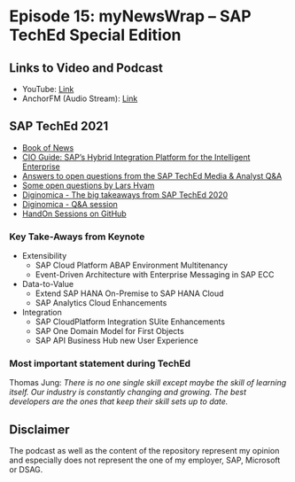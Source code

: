 # Episode 15: myNewsWrap – SAP TechEd Special Edition

## Links to Video and Podcast

* YouTube: [Link]() 
* AnchorFM (Audio Stream): [Link]()

## SAP TechEd 2021

* [Book of News](https://sap.com/teched-news)
* [CIO Guide: SAP’s Hybrid Integration Platform for the Intelligent Enterprise](https://www.sap.com/documents/2018/06/de3238a0-077d-0010-87a3-c30de2ffd8ff.html)
* [Answers to open questions from the SAP TechEd Media & Analyst Q&A](https://blogs.sap.com/2020/12/10/answers-to-open-questions-from-the-sap-teched-media-analyst-qa/)
* [Some open questions by Lars Hvam](https://blogs.sap.com/2020/12/11/my-open-questions-from-sap-teched-2020/)
* [Diginomica - The big takeaways from SAP TechEd 2020](https://diginomica.com/big-takeaways-sap-teched-2020)
* [Diginomica - Q&A session](https://diginomica.com/qa-new-cloud-extension-developers-sap-teched-2020)
* [HandOn Sessions on GitHub](https://github.com/sap-samples)

### Key Take-Aways from Keynote

* Extensibility
  * SAP Cloud Platform ABAP Environment Multitenancy
  * Event-Driven Architecture with Enterprise Messaging in SAP ECC
* Data-to-Value
  * Extend SAP HANA On-Premise to SAP HANA Cloud
  * SAP Analytics Cloud Enhancements
* Integration
  * SAP CloudPlatform Integration SUite Enhancements
  * SAP One Domain Model for First Objects
  * SAP API Business Hub new User Experience

### Most important statement during TechEd

Thomas Jung: _There is no one single skill except maybe the skill of learning itself. Our industry is constantly changing and growing. The best developers are the ones that keep their skill sets up to date._

## Disclaimer
The podcast as well as the content of the repository represent my opinion and especially does not represent the one of my employer, SAP, Microsoft or DSAG.